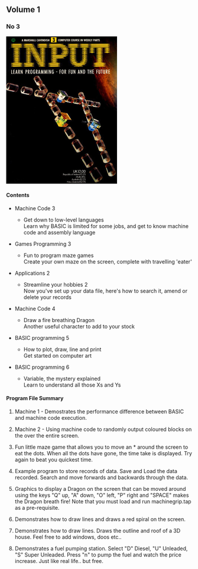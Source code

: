 ## Volume 1

### No 3

![Input Vol 1 No 3](input_vol1_no3.jpg)

#### Contents

+ Machine Code 3
  + Get down to low-level languages</br>
    Learn why BASIC is limited for some jobs, and get to know machine code and assembly language

+ Games Programming 3
  + Fun to program maze games</br>
  Create your own maze on the screen, complete with travelling 'eater'

+ Applications 2
  + Streamline your hobbies 2</br>
  Now you've set up your data file, here's how to search it, amend or delete your records

+ Machine Code 4
  + Draw a fire breathing Dragon</br>
  Another useful character to add to your stock

+ BASIC programming 5
  + How to plot, draw, line and print</br>
  Get started on computer art

+ BASIC programming 6
  + Variable, the mystery explained</br>
  Learn to understand all those Xs and Ys


#### Program File Summary

1. Machine 1 - Demostrates the performance difference between BASIC and machine code execution.

2. Machine 2 - Using machine code to randomly output coloured blocks on the over the entire screen.

3. Fun little maze game that allows you to move an * around the screen to eat the dots. When all the dots have gone, the time take is displayed. Try again to beat you quickest time.

4. Example program to store records of data. Save and Load the data recorded. Search and move forwards and backwards through the data.

5. Graphics to display a Dragon on the screen that can be moved around using the keys "Q" up, "A" down, "O" left, "P" right and "SPACE" makes the Dragon breath fire! Note that you must load and run machinegrip.tap as a pre-requisite. 

6. Demonstrates how to draw lines and draws a red spiral on the screen.

7. Demonstrates how to draw lines. Draws the outline and roof of a 3D house. Feel free to add windows, doos etc..

8. Demonstrates a fuel pumping station. Select "D" Diesel, "U" Unleaded, "S" Super Unleaded. Press "n" to pump the fuel and watch the price increase. Just like real life.. but free.


